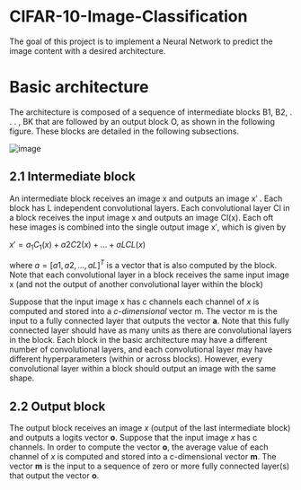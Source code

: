 # CIFAR-10-Image-Classification

The goal of this project is to implement a Neural Network to predict the image content with a desired architecture.
# Basic architecture
The architecture is composed of a sequence of intermediate blocks B1, B2, . . . , BK that are followed by an output block O, as shown in the following figure. These blocks are detailed in the following subsections.

![image](https://github.com/dibahk/CIFAR-10-Image-Classification/assets/98983201/c718381b-467d-4fd4-8c44-aa07f13c461c)

## 2.1 Intermediate block 

An intermediate block receives an image x and outputs an image x′ . Each block has L independent convolutional layers. Each convolutional layer Cl in a block receives the input image x and outputs an image Cl(x). Each oft hese images is combined into the single output image x′, which is given by

$x′ = a_1C_1(x) + a2C2(x) + . . . + aLCL(x)$

where $a = [a1, a2, . . . , aL]^T$ is a vector that is also computed by the block. Note that each convolutional layer in a block receives the same input image x (and not the output of another convolutional layer within the block)

Suppose that the input image x has c channels each channel of *x* is computed and stored into a *c-dimensional* vector m. The vector m is the input to a fully connected layer that outputs the vector **a**. Note that this fully connected layer should have as many units as there are convolutional layers in the block.
Each block in the basic architecture may have a different number of convolutional layers, and each convolutional
layer may have different hyperparameters (within or across blocks). However, every convolutional layer
within a block should output an image with the same shape.
## 2.2 Output block
The output block receives an image *x* (output of the last intermediate block) and outputs a logits vector **o**.
Suppose that the input image *x* has c channels. In order to compute the vector **o**, the average value of each
channel of *x* is computed and stored into a c-dimensional vector **m**. The vector **m** is the input to a sequence of
zero or more fully connected layer(s) that output the vector **o**.


